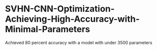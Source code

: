 # SVHN-CNN-Optimization-Achieving-High-Accuracy-with-Minimal-Parameters
Achieved 80 percent accuracy with a model with under 3500 parameters

